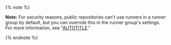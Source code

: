 {% note %}

**Note:** For security reasons, public repositories can't use runners in a runner group by default, but you can override this in the runner group's settings. For more information, see "[AUTOTITLE](/actions/hosting-your-own-runners/managing-access-to-self-hosted-runners-using-groups#changing-the-access-policy-of-a-self-hosted-runner-group)."

{% endnote %}
